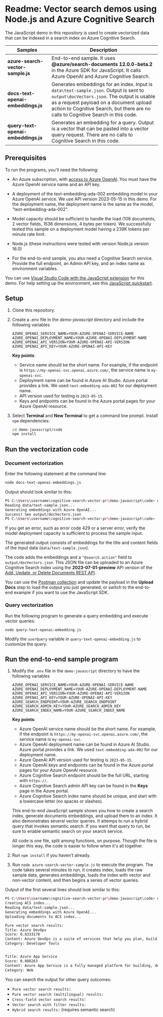 # Readme: Vector search demos using Node.js and Azure Cognitive Search

The JavaScript demo in this repository is used to create vectorized data that can be indexed in a search index on Azure Cognitive Search.

| Samples | Description |
|---------|-------------|
| **azure-search-vector-sample.js** | End-to-end sample. It uses **@azure/search-documents 12.0.0-beta.2** in the Azure SDK for JavaScript. It calls Azure OpenAI and Azure Cognitive Search. |
| **docs-text-openai-embeddings.js** | Generates embeddings for an index. Input is `data\text-sample.json`. Output is sent to `output\docVectors.json`. The output is usable as a request payload on a document upload action to Cognitive Search, but there are no calls to Cognitive Search in this code. |
| **query-text-openai-embeddings.js** | Generates an embedding for a query. Output is a vector that can be pasted into a vector query request. There are no calls to Cognitive Search in this code. |

## Prerequisites

To run the programs, you'll need the following:

+ An Azure subscription, with [access to Azure OpenAI](https://aka.ms/oai/access). You must have the Azure OpenAI service name and an API key.

+ A deployment of the text-embedding-ada-002 embedding model in your Azure OpenAI service. We use API version 2023-05-15 in this demo. For the deployment name, the deployment name is the same as the model, "text-embedding-ada-002".

+ Model capacity should be sufficient to handle the load (108 documents, 2 vector fields, 1536 dimensions, 4 bytes per token). We successfully tested this sample on a deployment model having a 239K tokens per minute rate limit.

+ Node.js (these instructions were tested with version Node.js version 16.0)

+ For the end-to-end sample, you also need a Cognitive Search service. Provide the full endpoint, an Admin API key, and an index name as environment variables.

You can use [Visual Studio Code with the JavaScript extension](https://code.visualstudio.com/docs/nodejs/extensions) for this demo. For help setting up the environment, see this [JavaScript quickstart](https://learn.microsoft.com/azure/search/search-get-started-javascript).

## Setup

1. Clone this repository.

1. Create a .env file in the *demo-javascript* directory and include the following variables

   ```
   AZURE_OPENAI_SERVICE_NAME=YOUR-AZURE-OPENAI-SERVICE-NAME
   AZURE_OPENAI_DEPLOYMENT_NAME=YOUR-AZURE-OPENAI-DEPLOYMENT-NAME
   AZURE_OPENAI_API_VERSION=YOUR-AZURE-OPENAI-API-VERSION
   AZURE_OPENAI_API_KEY=YOUR-AZURE-OPENAI-API-KEY
   ```

   **Key points**:

   + Service name should be the short name. For example, if the endpoint is `https://my-openai-svc.openai.azure.com/`, the service name is `my-openai-svc`.
   + Deployment name can be found in Azure AI Studio. Azure portal provides a link. We used `text-embedding-ada-002` for our deployment name. 
   + API version used for testing is `2023-05-15`.
   + Keys and endpoints can be found in the Azure portal pages for your Azure OpenAI resource.

1. Select **Terminal** and **New Terminal** to get a command line prompt. Install `npm` dependencies:

   ```bash
   cd demo-javascript/code
   npm install
   ```

## Run the vectorization code

### Document vectorization

Enter the following statement at the command line:

```bash
node docs-text-openai-embeddings.js
```

Output should look similar to this:

```bash
PS C:\Users\username\cognitive-search-vector-pr\demo-javascript\code> node docs-text-openai-embeddings.js
Reading data/text-sample.json...
Generating embeddings with Azure OpenAI...
Success! See output/docVectors.json
PS C:\Users\username\cognitive-search-vector-pr\demo-javascript\code> 
```

If you get an error, such as error code 429 or a server error, verify the model deployment capacity is sufficient to process the sample input. 

The generated output consists of embeddings for the title and content fields of the input data (`data/text-sample.json`).

The code adds the embeddings and a `"@search.action"` field to `output/docVectors.json`. This JSON file can be uploaded to an Azure Cognitive Search index using the **2023-07-01-preview** API version of the [Add, Update, or Delete Documents REST API](https://learn.microsoft.com/rest/api/searchservice/preview-api/add-update-delete-documents).

You can use the [Postman collection](https://github.com/Azure/cognitive-search-vector-pr/tree/main/postman-collection) and update the payload in the **Upload Docs** step to load the output you just generated, or switch to the end-to-end example if you want to use the JavaScript SDK.

### Query vectorization

Run the following program to generate a query embedding and execute vector queries:

```node query-text-openai-embedding.js```

Modify the `userQuery` variable in `query-text-openai-embedding.js` to customize the query.

## Run the end-to-end sample program

1. Modify the `.env` file in the `demo-javascript` directory to have the following variables

   ```
   AZURE_OPENAI_SERVICE_NAME=YOUR-AZURE-OPENAI-SERVICE-NAME
   AZURE_OPENAI_DEPLOYMENT_NAME=YOUR-AZURE-OPENAI-DEPLOYMENT-NAME
   AZURE_OPENAI_API_VERSION=YOUR-AZURE-OPENAI-API-VERSION
   AZURE_OPENAI_API_KEY=YOUR-AZURE-OPENAI-API-KEY
   AZURE_SEARCH_ENDPOINT=YOUR-AZURE_SEARCH_ENDPOINT
   AZURE_SEARCH_ADMIN_KEY=YOUR-AZURE_SEARCH_ADMIN_KEY
   AZURE_SEARCH_INDEX_NAME=YOUR-AZURE_SEARCH_INDEX_NAME
   ```

   **Key points**:

   + Azure OpenAI service name should be the short name. For example, if the endpoint is `https://my-openai-svc.openai.azure.com/`, the service name is `my-openai-svc`.
   + Azure OpenAI deployment name can be found in Azure AI Studio. Azure portal provides a link. We used `text-embedding-ada-002` for our deployment name. 
   + Azure OpenAI API version used for testing is `2023-05-15`.
   + Azure OpenAI keys and endpoints can be found in the Azure portal pages for your Azure OpenAI resource.
   + Azure Cognitive Search endpoint should be the full URL, starting with `https://`.
   + Azure Cognitive Search admin API key can be found in the **Keys** page in the Azure portal.
   + Azure Cognitive Search index name should be unique, and start with a lowercase letter (no spaces or slashes).

   This end-to-end JavaScript sample shows you how to create a search index, generate documents embeddings, and upload them to an index. It also demonstrates several vector queries. It attemps to run a hybrid query that invokes semantic search. If you want that query to run, be sure to enable semantic search on your search service.

   All code is one file, split among functions, on purpose. Though the file is longer this way, the code is easier to follow when it's all together.

1. Run `npm install` if you haven't already.

1. Run `node azure-search-vector-sample.js` to execute the program. The code takes several minutes to run. It creates index, loads the raw sample data, generates embeddings, loads the index with vector and non-vector content, and then begins a series of vector queries.

Output of the first several lines should look similar to this:

```bash
PS C:\Users\username\cognitive-search-vector-pr\demo-javascript\code> node azure-search-vector-sample.js
Creating ACS index...
Reading data/text-sample.json...
Generating embeddings with Azure OpenAI...
Uploading documents to ACS index...

Pure vector search results:
Title: Azure DevOps
Score: 0.8333178
Content: Azure DevOps is a suite of services that help you plan, build, and deploy applications. It includes Azure Boards for work item tracking, Azure Repos for source code management, Azure Pipelines for continuous integration and continuous deployment, Azure Test Plans for manual and automated testing, and Azure Artifacts for package management. DevOps supports a wide range of programming languages, frameworks, and platforms, making it easy to integrate with your existing development tools and processes. It also integrates with other Azure services, such as Azure App Service and Azure Functions.
Category: Developer Tools


Title: Azure App Service
Score: 0.808263
Content: Azure App Service is a fully managed platform for building, deploying, and scaling web apps. You can host web apps, mobile app backends, and RESTful APIs. It supports a variety of programming languages and frameworks, such as .NET, Java, Node.js, Python, and PHP. The service offers built-in auto-scaling and load balancing capabilities. It also provides integration with other Azure services, such as Azure DevOps, GitHub, and Bitbucket.
Category: Web

```

You can search the output for other query outcomes:

+ `Pure vector search results:`
+ `Pure vector search (multilingual) results:`
+ `Cross-field vector search results:`
+ `Vector search with filter results:`
+ `Hybrid search results:` (requires semantic search)

